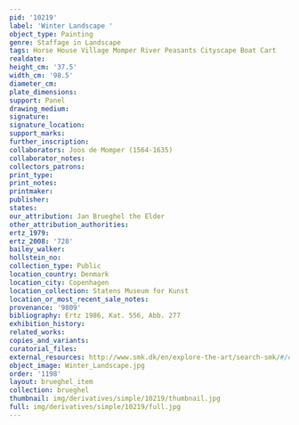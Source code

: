 ```yaml
---
pid: '10219'
label: 'Winter Landscape '
object_type: Painting
genre: Staffage in Landscape
tags: Horse House Village Momper River Peasants Cityscape Boat Cart
realdate: 
height_cm: '37.5'
width_cm: '98.5'
diameter_cm: 
plate_dimensions: 
support: Panel
drawing_medium: 
signature: 
signature_location: 
support_marks: 
further_inscription: 
collaborators: Joos de Momper (1564-1635)
collaborator_notes: 
collectors_patrons: 
print_type: 
print_notes: 
printmaker: 
publisher: 
states: 
our_attribution: Jan Brueghel the Elder
other_attribution_authorities: 
ertz_1979: 
ertz_2008: '728'
bailey_walker: 
hollstein_no: 
collection_type: Public
location_country: Denmark
location_city: Copenhagen
location_collection: Statens Museum for Kunst
location_or_most_recent_sale_notes: 
provenance: '9809'
bibliography: Ertz 1986, Kat. 556, Abb. 277
exhibition_history: 
related_works: 
copies_and_variants: 
curatorial_files: 
external_resources: http://www.smk.dk/en/explore-the-art/search-smk/#/detail/KMS1528
object_image: Winter_Landscape.jpg
order: '1198'
layout: brueghel_item
collection: brueghel
thumbnail: img/derivatives/simple/10219/thumbnail.jpg
full: img/derivatives/simple/10219/full.jpg
---
```


